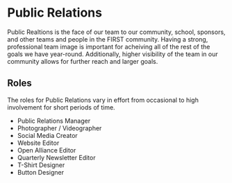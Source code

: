# Public Relations

Public Realtions is the face of our team to our community, school, sponsors, and other teams and people in the FIRST community.
Having a strong, professional team image is important for acheiving all of the rest of the goals we have year-round.
Additionally, higher visibility of the team in our community allows for further reach and larger goals.

## Roles

The roles for Public Relations vary in effort from occasional to high involvement for short periods of time.

 - Public Relations Manager
 - Photographer / Videographer
 - Social Media Creator
 - Website Editor
 - Open Alliance Editor
 - Quarterly Newsletter Editor
 - T-Shirt Designer
 - Button Designer
